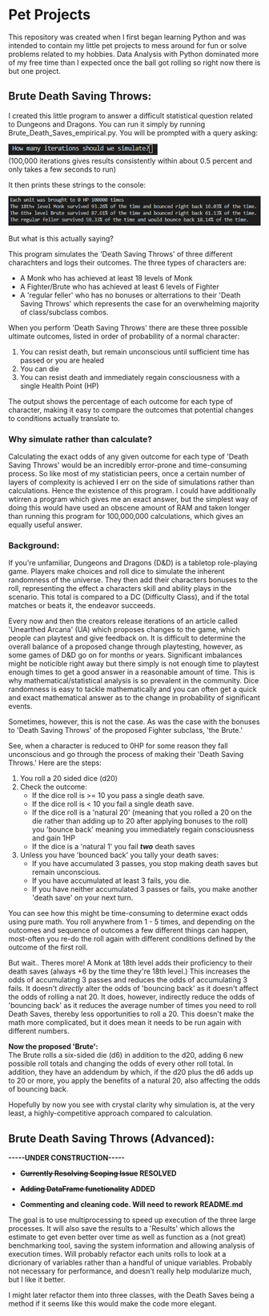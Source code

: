 # Pet Projects
This repository was created when I first began learning Python and was intended to contain my little pet projects to mess around for fun or solve problems related to my hobbies.  Data Analysis with Python dominated more of my free time than I expected once the ball got rolling so right now there is but one project.

## **Brute Death Saving Throws:**
I created this little program to answer a difficult statistical question related to Dungeons and Dragons.  You can run it simply by running  Brute_Death_Saves_empirical.py. You will be prompted with a query asking:

![Query](Images/Query.PNG)
<br>
(100,000 iterations gives results consistently within about 0.5 percent and only takes a few seconds to run)

It then prints these strings to the console:

![Output Strings](Images/string_output.PNG)
<br>

But what is this actually saying?

This program simulates the 'Death Saving Throws' of three different charachters and logs their outcomes.  The three types of characters are:
 - A Monk who has achieved at least 18 levels of Monk
 - A Fighter/Brute who has achieved at least 6 levels of Fighter
 - A 'regular feller'  who has no bonuses or alterrations to their 'Death Saving Throws' which represents the case for an overwhelming majority of class/subclass combos.

 When you perform 'Death Saving Throws' there are these three possible ultimate outcomes, listed in order of probability of a normal character:
  1. You can resist death, but remain unconscious until sufficient time has passed or you are healed
  2. You can die
  3. You can resist death and immediately regain consciousness with a single Health Point (HP)

The output shows the percentage of each outcome for each type of character, making it easy to compare the outcomes that potential changes to conditions actually translate to.

### **Why simulate rather than calculate?**

Calculating the exact odds of any given outcome for each type of 'Death Saving Throws' would be an incredibly error-prone and time-consuming process.  So like most of my statistician peers, once a certain number of layers of complexity is achieved I err on the side of simulations rather than calculations.  Hence the existence of this program.  I could have additionally wtirren a program which gives me an exact answer, but the simplest way of doing this would have used an obscene amount of RAM and taken longer than running this program for 100,000,000 calculations, which gives an equally useful answer.

### **Background:**

If you're unfamiliar, Dungeons and Dragons (D&D) is a tabletop role-playing game.  Players make choices and roll dice to simulate the inherent randomness of the universe. They then add their characters bonuses to the roll, representing the effect a characters skill and ability plays in the scenario. This total is compared to a DC (Difficulty Class), and if the total matches or beats it, the endeavor succeeds.

Every now and then the creators release iterations of an article called 'Unearthed Arcana' (UA) which proposes changes to the game, which people can playtest and give feedback on.  It is difficult to determine the overall balance of a proposed change through playtesting, however, as some games of D&D go on for months or years.  Significant imbalances might be noticible right away but there simply is not enough time to playtest enough times to get a good answer in a reasonable amount of time. This is why mathematical/statistical analysis is so prevalent in the community.  Dice randomness is easy to tackle mathematically and you can often get a quick and exact mathematical answer as to the change in probability of significant events.

Sometimes, however, this is not the case.  As was the case with the bonuses to 'Death Saving Throws' of the proposed Fighter subclass, 'the Brute.'

See, when a character is reduced to 0HP for some reason they fall unconscious and go through the process of making their 'Death Saving Throws.' Here are the steps:

1. You roll a 20 sided dice (d20)
2. Check the outcome:
     - If the dice roll is >= 10 you pass a single death save.
     - If the dice roll is < 10 you fail a single death save.
     - If the dice roll is a 'natural 20' (meaning that you rolled a 20 on the die rather than adding up to 20 after applying bonuses to the roll) you 'bounce back' meaning you immediately regain consciousness and gain 1HP
     - If the dice is a 'natural 1' you fail ***two*** death saves
3. Unless you have 'bounced back' you tally your death saves:
     - If you have accumulated 3 passes, you stop making death saves but remain unconscious.
     - If you have accumulated at least 3 fails, you die.
     - If you have neither accumulated 3 passes or fails, you make another 'death save' on your next turn.

You can see how this might be time-consuming to determine exact odds using pure math. You roll anywhere from 1 - 5 times, and depending on the outcomes and sequence of outcomes a few different things can happen, most-often you re-do the roll again with different conditions defined by the outcome of the first roll.

But wait.. Theres more!
A Monk at 18th level adds their proficiency to their death saves (always +6 by the time they're 18th level.) This increases the odds of accumulating 3 passes and reduces the odds of accumulating 3 fails.  It doesn't *directly* alter the odds of 'bouncing back' as it doesn't affect the odds of rolling a nat 20.  It does, however, indirectly reduce the odds of 'bouncing back' as it reduces the average number of times you need to roll Death Saves, thereby less opportunities to roll a 20.  This doesn't make the math more complicated, but it does mean it needs to be run again with different numbers.

**Now the proposed 'Brute':**
<br>
The Brute rolls a six-sided die (d6) in addition to the d20, adding 6 new possible roll totals and changing the odds of every other roll total.  In addition, they have an addendum by which, if the d20 plus the d6 adds up to 20 or more, you apply the benefits of a natural 20, also affecting the odds of bouncing back.

Hopefully by now you see with crystal clarity why simulation is, at the very least, a highly-competitive approach compared to calculation.

## **Brute Death Saving Throws (Advanced):**

**-----UNDER CONSTRUCTION-----**

 - **~~Currently Resolving Scoping Issue~~ RESOLVED**

 - **~~Adding DataFrame functionality~~ ADDED**
 
 - **Commenting and cleaning code. Will need to rework README.md**

The goal is to use multiprocessing to speed up execution of the three large processes.  It will also save the results to a 'Results' which allows the estimate to get even better over time as well as function as a (not great) benchmarking tool, saving the system information and allowing analysis of execution times.  Will probably refactor each units rolls to look at a dicrionary of variables rather than a handful of unique variables.  Probably not necessary for performance, and doesn't really help modularize much, but I like it better.


I might later refactor them into three classes, with the Death Saves being a method if it seems like this would make the code more elegant.
